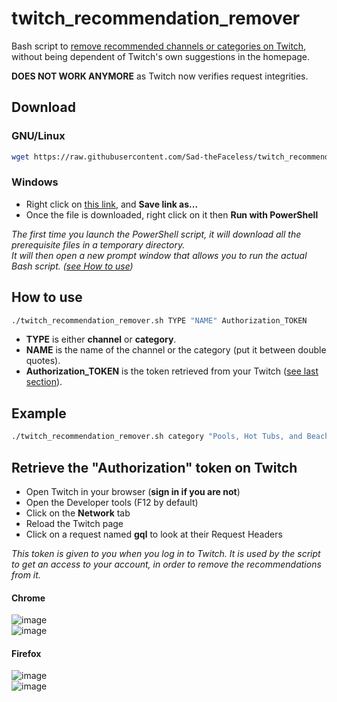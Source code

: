 # twitch_recommendation_remover
Bash script to [remove recommended channels or categories on Twitch](https://www.twitch.tv/settings/recommendations), without being dependent of Twitch's own suggestions in the homepage.

**DOES NOT WORK ANYMORE** as Twitch now verifies request integrities.

## Download
### GNU/Linux
```bash
wget https://raw.githubusercontent.com/Sad-theFaceless/twitch_recommendation_remover/main/twitch_recommendation_remover.sh && chmod +x twitch_recommendation_remover.sh
```
### Windows
- Right click on [this link](https://github.com/Sad-theFaceless/twitch_recommendation_remover/raw/main/twitch_recommendation_remover.ps1), and **Save link as...**
- Once the file is downloaded, right click on it then **Run with PowerShell**

*The first time you launch the PowerShell script, it will download all the prerequisite files in a temporary directory.  
It will then open a new prompt window that allows you to run the actual Bash script. ([see How to use](#how-to-use))*

## How to use
```bash
./twitch_recommendation_remover.sh TYPE "NAME" Authorization_TOKEN
```
- **TYPE** is either **channel** or **category**.
- **NAME** is the name of the channel or the category (put it between double quotes).
- **Authorization_TOKEN** is the token retrieved from your Twitch ([see last section](#retrieve-the-authorization-token-on-twitch)).

## Example
```bash
./twitch_recommendation_remover.sh category "Pools, Hot Tubs, and Beaches" a1b2c3d4e5f6g7h8i9j10k11l12m13
```

## Retrieve the "Authorization" token on Twitch
- Open Twitch in your browser (**sign in if you are not**)
- Open the Developer tools (F12 by default)
- Click on the **Network** tab
- Reload the Twitch page
- Click on a request named **gql** to look at their Request Headers

*This token is given to you when you log in to Twitch. It is used by the script to get an access to your account, in order to remove the recommendations from it.*

#### Chrome
![image](https://user-images.githubusercontent.com/21340420/155695072-1985b99e-30ca-48da-a7ba-aa7c8cbbe749.png)  
![image](https://user-images.githubusercontent.com/21340420/156946839-932584f6-6fd2-4cf1-8ea1-b5dc250bd0ad.png)
#### Firefox
![image](https://user-images.githubusercontent.com/21340420/155697210-0285483d-ac23-412e-9424-fb1eb9e9dbd6.png)  
![image](https://user-images.githubusercontent.com/21340420/156946930-99f8b5b9-1cdc-4c55-9a19-d59709cb54b6.png)

